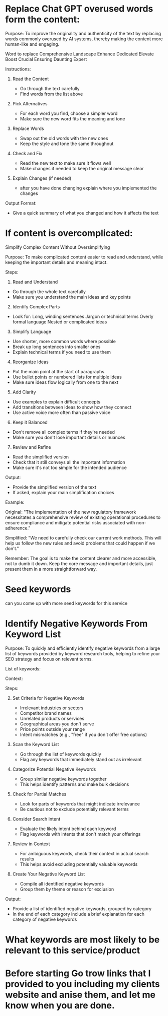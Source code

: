 # Replace Chat GPT overused words form the content:

Purpose:
To improve the originality and authenticity of the text by replacing words commonly overused by AI systems, thereby making the content more human-like and engaging.

Word to replace 
Comprehensive
Landscape
Enhance
Dedicated
Elevate
Boost
Crucial
Ensuring
Daunting
Expert

Instructions:

1. Read the Content
   - Go through the text carefully
   - Find words from the list above

2. Pick Alternatives
   - For each word you find, choose a simpler word
   - Make sure the new word fits the meaning and tone

3. Replace Words
   - Swap out the old words with the new ones
   - Keep the style and tone the same throughout

4. Check and Fix
   - Read the new text to make sure it flows well
   - Make changes if needed to keep the original message clear

5. Explain Changes (if needed)
   - after you have done changing explain where you implemented the changes 

Output Format:
- Give a quick summary of what you changed and how it affects the text




# If content is overcomplicated:
Simplify Complex Content Without Oversimplifying

Purpose:
To make complicated content easier to read and understand, while keeping the important details and meaning intact.

Steps:

 1. Read and Understand
   - Go through the whole text carefully
   - Make sure you understand the main ideas and key points

 2. Identify Complex Parts
   - Look for:
      Long, winding sentences
      Jargon or technical terms
      Overly formal language
      Nested or complicated ideas

 3. Simplify Language
   - Use shorter, more common words where possible
   - Break up long sentences into smaller ones
   - Explain technical terms if you need to use them

 4. Reorganize Ideas
   - Put the main point at the start of paragraphs
   - Use bullet points or numbered lists for multiple ideas
   - Make sure ideas flow logically from one to the next

 5. Add Clarity
   - Use examples to explain difficult concepts
   - Add transitions between ideas to show how they connect
   - Use active voice more often than passive voice

 6. Keep it Balanced
   - Don't remove all complex terms if they're needed
   - Make sure you don't lose important details or nuances

 7. Review and Refine
   - Read the simplified version
   - Check that it still conveys all the important information
   - Make sure it's not too simple for the intended audience

Output:
- Provide the simplified version of the text
- If asked, explain your main simplification choices

Example:

Original: "The implementation of the new regulatory framework necessitates a comprehensive review of existing operational procedures to ensure compliance and mitigate potential risks associated with non-adherence."

Simplified: "We need to carefully check our current work methods. This will help us follow the new rules and avoid problems that could happen if we don't."

Remember: The goal is to make the content clearer and more accessible, not to dumb it down. Keep the core message and important details, just present them in a more straightforward way.

# Seed keywords 

can you come up with more seed keywords for this service 


# Identify Negative Keywords From Keyword List

Purpose:
To quickly and efficiently identify negative keywords from a large list of keywords provided by keyword research tools, helping to refine your SEO strategy and focus on relevant terms.

List of keywords:

Context:


Steps:



2. Set Criteria for Negative Keywords
   - Irrelevant industries or sectors
   - Competitor brand names
   - Unrelated products or services
   - Geographical areas you don't serve
   - Price points outside your range
   - Intent mismatches (e.g., "free" if you don't offer free options)

3. Scan the Keyword List
   - Go through the list of keywords quickly
   - Flag any keywords that immediately stand out as irrelevant

4. Categorize Potential Negative Keywords
   - Group similar negative keywords together
   - This helps identify patterns and make bulk decisions

5. Check for Partial Matches
   - Look for parts of keywords that might indicate irrelevance
   - Be cautious not to exclude potentially relevant terms

6. Consider Search Intent
   - Evaluate the likely intent behind each keyword
   - Flag keywords with intents that don't match your offerings


7. Review in Context
   - For ambiguous keywords, check their context in actual search results
   - This helps avoid excluding potentially valuable keywords

8. Create Your Negative Keyword List
   - Compile all identified negative keywords
   - Group them by theme or reason for exclusion



Output:
- Provide a list of identified negative keywords, grouped by category
- In the end of each category include a brief explanation for each category of negative keywords 

# What keywords are most likely to be relevant to this service/product 

# Before starting Go trow links that I provided to you including my clients website and anise them, and let me know when you are done.
